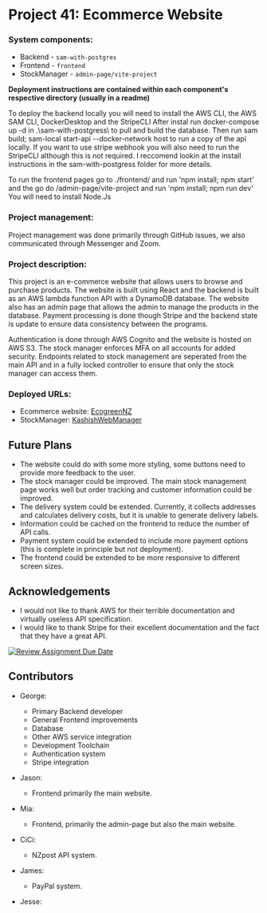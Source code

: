 # Project 41: Ecommerce Website

### System components:
- Backend - ```sam-with-postgres```
- Frontend - ```frontend```
- StockManager - ```admin-page/vite-project```

**Deployment instructions are contained within each component's respective directory (usually in a readme)**

To deploy the backend locally you will need to install the AWS CLI, the AWS SAM CLI, DockerDesktop and the StripeCLI
After instal run docker-compose up -d in .\sam-with-postgress\ to pull and build the database.
Then run sam build; sam-local start-api --docker-network host to run a copy of the api locally. If you want to use stripe webhook you will also need to run the StripeCLI although this is not required.
I reccomend lookin at the install instructions in the sam-with-postgress folder for more details.

To run the frontend pages go to ./frontend/ and run 'npm install; npm start' and the go do /admin-page/vite-project and run 'npm install; npm run dev'
You will need to install Node.Js

### Project management:
Project management was done primarily through GitHub issues, we also communicated through Messenger and Zoom.

### Project description:
This project is an e-commerce website that allows users to browse and purchase products. The website is built using React and the backend is built as an AWS lambda function API with a DynamoDB database. The website also has an admin page that allows the admin to manage the products in the database. Payment processing is done though Stripe and the backend state is update to ensure data consistency between the programs.

Authentication is done through AWS Cognito and the website is hosted on AWS S3. The stock manager enforces MFA on all accounts for added security. Endpoints related to stock management are seperated from the main API and in a fully locked controller to ensure that only the stock manager can access them.

### Deployed URLs:
- Ecommerce website: [EcogreenNZ](https://d3d9o3xxmxw7h7.cloudfront.net/)
- StockManager: [KashishWebManager](https://d3sowv95yo8bo1.cloudfront.net/)

## Future Plans
- The website could do with some more styling, some buttons need to provide more feedback to the user.
- The stock manager could be improved. The main stock management page works well but order tracking and customer information could be improved.
- The delivery system could be extended. Currently, it collects addresses and calculates delivery costs, but it is unable to generate delivery labels.
- Information could be cached on the frontend to reduce the number of API calls.
- Payment system could be extended to include more payment options (this is complete in principle but not deployment).
- The frontend could be extended to be more responsive to different screen sizes.

## Acknowledgements
- I would not like to thank AWS for their terrible documentation and virtually useless API specification.
- I would like to thank Stripe for their excellent documentation and the fact that they have a great API.






[![Review Assignment Due Date](https://classroom.github.com/assets/deadline-readme-button-24ddc0f5d75046c5622901739e7c5dd533143b0c8e959d652212380cedb1ea36.svg)](https://classroom.github.com/a/t8qno6SJ)


## Contributors
- George: 
  - Primary Backend developer 
  - General Frontend improvements 
  - Database 
  - Other AWS service integration 
  - Development Toolchain 
  - Authentication system 
  - Stripe integration
  
- Jason: 
  - Frontend primarily the main website.
- Mia: 
  - Frontend, primarily the admin-page but also the main website.
- CiCi: 
  - NZpost API system.
- James: 
  - PayPal system.
- Jesse:
 
